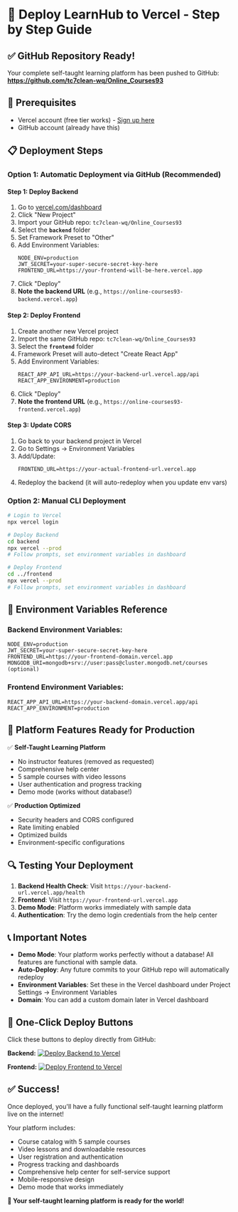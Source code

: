 # 🚀 Deploy LearnHub to Vercel - Step by Step Guide

## ✅ GitHub Repository Ready!
Your complete self-taught learning platform has been pushed to GitHub:
**https://github.com/tc7clean-wq/Online_Courses93**

## 🔧 Prerequisites
- Vercel account (free tier works) - [Sign up here](https://vercel.com)
- GitHub account (already have this)

## 📋 Deployment Steps

### Option 1: Automatic Deployment via GitHub (Recommended)

#### **Step 1: Deploy Backend**
1. Go to [vercel.com/dashboard](https://vercel.com/dashboard)
2. Click "New Project"
3. Import your GitHub repo: `tc7clean-wq/Online_Courses93`
4. Select the **`backend`** folder
5. Set Framework Preset to "Other"
6. Add Environment Variables:
   ```
   NODE_ENV=production
   JWT_SECRET=your-super-secure-secret-key-here
   FRONTEND_URL=https://your-frontend-will-be-here.vercel.app
   ```
7. Click "Deploy"
8. **Note the backend URL** (e.g., `https://online-courses93-backend.vercel.app`)

#### **Step 2: Deploy Frontend**
1. Create another new Vercel project
2. Import the same GitHub repo: `tc7clean-wq/Online_Courses93`
3. Select the **`frontend`** folder
4. Framework Preset will auto-detect "Create React App"
5. Add Environment Variables:
   ```
   REACT_APP_API_URL=https://your-backend-url.vercel.app/api
   REACT_APP_ENVIRONMENT=production
   ```
6. Click "Deploy"
7. **Note the frontend URL** (e.g., `https://online-courses93-frontend.vercel.app`)

#### **Step 3: Update CORS**
1. Go back to your backend project in Vercel
2. Go to Settings → Environment Variables
3. Add/Update:
   ```
   FRONTEND_URL=https://your-actual-frontend-url.vercel.app
   ```
4. Redeploy the backend (it will auto-redeploy when you update env vars)

### Option 2: Manual CLI Deployment

```bash
# Login to Vercel
npx vercel login

# Deploy Backend
cd backend
npx vercel --prod
# Follow prompts, set environment variables in dashboard

# Deploy Frontend
cd ../frontend
npx vercel --prod
# Follow prompts, set environment variables in dashboard
```

## 🎯 Environment Variables Reference

### Backend Environment Variables:
```
NODE_ENV=production
JWT_SECRET=your-super-secure-secret-key-here
FRONTEND_URL=https://your-frontend-domain.vercel.app
MONGODB_URI=mongodb+srv://user:pass@cluster.mongodb.net/courses (optional)
```

### Frontend Environment Variables:
```
REACT_APP_API_URL=https://your-backend-domain.vercel.app/api
REACT_APP_ENVIRONMENT=production
```

## 🎉 Platform Features Ready for Production

✅ **Self-Taught Learning Platform**
- No instructor features (removed as requested)
- Comprehensive help center
- 5 sample courses with video lessons
- User authentication and progress tracking
- Demo mode (works without database!)

✅ **Production Optimized**
- Security headers and CORS configured
- Rate limiting enabled
- Optimized builds
- Environment-specific configurations

## 🔍 Testing Your Deployment

1. **Backend Health Check**: Visit `https://your-backend-url.vercel.app/health`
2. **Frontend**: Visit `https://your-frontend-url.vercel.app`
3. **Demo Mode**: Platform works immediately with sample data
4. **Authentication**: Try the demo login credentials from the help center

## 📞 Important Notes

- **Demo Mode**: Your platform works perfectly without a database! All features are functional with sample data.
- **Auto-Deploy**: Any future commits to your GitHub repo will automatically redeploy
- **Environment Variables**: Set these in the Vercel dashboard under Project Settings → Environment Variables
- **Domain**: You can add a custom domain later in Vercel dashboard

## 🎯 One-Click Deploy Buttons

Click these buttons to deploy directly from GitHub:

**Backend:**
[![Deploy Backend to Vercel](https://vercel.com/button)](https://vercel.com/new/clone?repository-url=https://github.com/tc7clean-wq/Online_Courses93/tree/main/backend)

**Frontend:**
[![Deploy Frontend to Vercel](https://vercel.com/button)](https://vercel.com/new/clone?repository-url=https://github.com/tc7clean-wq/Online_Courses93/tree/main/frontend)

## ✅ Success!
Once deployed, you'll have a fully functional self-taught learning platform live on the internet!

Your platform includes:
- Course catalog with 5 sample courses
- Video lessons and downloadable resources
- User registration and authentication
- Progress tracking and dashboards
- Comprehensive help center for self-service support
- Mobile-responsive design
- Demo mode that works immediately

**🎉 Your self-taught learning platform is ready for the world!**